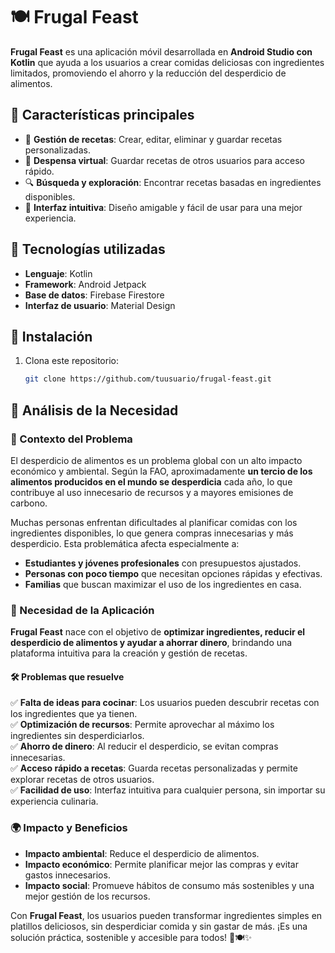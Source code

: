 # 🍽️ Frugal Feast

**Frugal Feast** es una aplicación móvil desarrollada en **Android Studio con Kotlin** que ayuda a los usuarios a crear comidas deliciosas con ingredientes limitados, promoviendo el ahorro y la reducción del desperdicio de alimentos.

## 🌟 Características principales
- 📌 **Gestión de recetas**: Crear, editar, eliminar y guardar recetas personalizadas.
- 📌 **Despensa virtual**: Guardar recetas de otros usuarios para acceso rápido.
- 🔍 **Búsqueda y exploración**: Encontrar recetas basadas en ingredientes disponibles.
- 🎨 **Interfaz intuitiva**: Diseño amigable y fácil de usar para una mejor experiencia.

## 🚀 Tecnologías utilizadas
- **Lenguaje**: Kotlin
- **Framework**: Android Jetpack
- **Base de datos**: Firebase Firestore
- **Interfaz de usuario**: Material Design

## 📲 Instalación
1. Clona este repositorio:
   ```bash
   git clone https://github.com/tuusuario/frugal-feast.git
## 📌 Análisis de la Necesidad  

### 🔎 Contexto del Problema  
El desperdicio de alimentos es un problema global con un alto impacto económico y ambiental. Según la FAO, aproximadamente **un tercio de los alimentos producidos en el mundo se desperdicia** cada año, lo que contribuye al uso innecesario de recursos y a mayores emisiones de carbono.  

Muchas personas enfrentan dificultades al planificar comidas con los ingredientes disponibles, lo que genera compras innecesarias y más desperdicio. Esta problemática afecta especialmente a:  
- **Estudiantes y jóvenes profesionales** con presupuestos ajustados.  
- **Personas con poco tiempo** que necesitan opciones rápidas y efectivas.  
- **Familias** que buscan maximizar el uso de los ingredientes en casa.  

### 🎯 Necesidad de la Aplicación  
**Frugal Feast** nace con el objetivo de **optimizar ingredientes, reducir el desperdicio de alimentos y ayudar a ahorrar dinero**, brindando una plataforma intuitiva para la creación y gestión de recetas.  

#### 🛠 Problemas que resuelve  
✅ **Falta de ideas para cocinar**: Los usuarios pueden descubrir recetas con los ingredientes que ya tienen.  
✅ **Optimización de recursos**: Permite aprovechar al máximo los ingredientes sin desperdiciarlos.  
✅ **Ahorro de dinero**: Al reducir el desperdicio, se evitan compras innecesarias.  
✅ **Acceso rápido a recetas**: Guarda recetas personalizadas y permite explorar recetas de otros usuarios.  
✅ **Facilidad de uso**: Interfaz intuitiva para cualquier persona, sin importar su experiencia culinaria.  

### 🌍 Impacto y Beneficios  
- **Impacto ambiental**: Reduce el desperdicio de alimentos.  
- **Impacto económico**: Permite planificar mejor las compras y evitar gastos innecesarios.  
- **Impacto social**: Promueve hábitos de consumo más sostenibles y una mejor gestión de los recursos.  

Con **Frugal Feast**, los usuarios pueden transformar ingredientes simples en platillos deliciosos, sin desperdiciar comida y sin gastar de más. ¡Es una solución práctica, sostenible y accesible para todos! 🚀🍽️✨  
